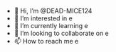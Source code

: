 - 👋 Hi, I’m @DEAD-MICE124
- 👀 I’m interested in e
- 🌱 I’m currently learning e
- 💞️ I’m looking to collaborate on e
- 📫 How to reach me e

<!---
DEAD-MICE124/DEAD-MICE124 is a ✨ special ✨ repository because its `README.md` (this file) appears on your GitHub profile.
You can click the Preview link to take a look at your changes.
--->
